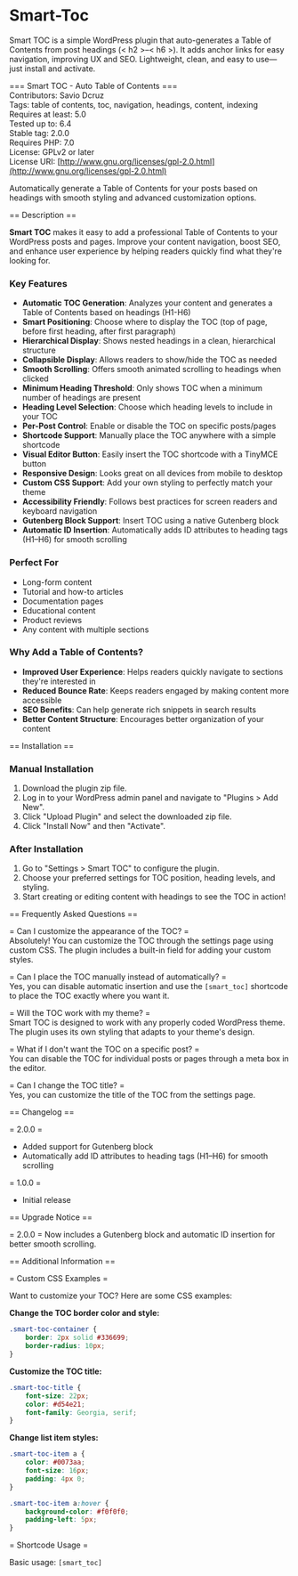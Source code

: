 # Smart-Toc

Smart TOC is a simple WordPress plugin that auto-generates a Table of Contents from post headings (< h2 >–< h6 >). It adds anchor links for easy navigation, improving UX and SEO. Lightweight, clean, and easy to use—just install and activate.

=== Smart TOC - Auto Table of Contents ===
<br>Contributors: Savio Dcruz
<br>Tags: table of contents, toc, navigation, headings, content, indexing
<br>Requires at least: 5.0
<br>Tested up to: 6.4
<br>Stable tag: 2.0.0
<br>Requires PHP: 7.0
<br>License: GPLv2 or later
<br>License URI: [http://www.gnu.org/licenses/gpl-2.0.html](http://www.gnu.org/licenses/gpl-2.0.html)

Automatically generate a Table of Contents for your posts based on headings with smooth styling and advanced customization options.

\== Description ==

**Smart TOC** makes it easy to add a professional Table of Contents to your WordPress posts and pages. Improve your content navigation, boost SEO, and enhance user experience by helping readers quickly find what they're looking for.

### Key Features

* **Automatic TOC Generation**: Analyzes your content and generates a Table of Contents based on headings (H1-H6)
* **Smart Positioning**: Choose where to display the TOC (top of page, before first heading, after first paragraph)
* **Hierarchical Display**: Shows nested headings in a clean, hierarchical structure
* **Collapsible Display**: Allows readers to show/hide the TOC as needed
* **Smooth Scrolling**: Offers smooth animated scrolling to headings when clicked
* **Minimum Heading Threshold**: Only shows TOC when a minimum number of headings are present
* **Heading Level Selection**: Choose which heading levels to include in your TOC
* **Per-Post Control**: Enable or disable the TOC on specific posts/pages
* **Shortcode Support**: Manually place the TOC anywhere with a simple shortcode
* **Visual Editor Button**: Easily insert the TOC shortcode with a TinyMCE button
* **Responsive Design**: Looks great on all devices from mobile to desktop
* **Custom CSS Support**: Add your own styling to perfectly match your theme
* **Accessibility Friendly**: Follows best practices for screen readers and keyboard navigation
* **Gutenberg Block Support**: Insert TOC using a native Gutenberg block
* **Automatic ID Insertion**: Automatically adds ID attributes to heading tags (H1–H6) for smooth scrolling

### Perfect For

* Long-form content
* Tutorial and how-to articles
* Documentation pages
* Educational content
* Product reviews
* Any content with multiple sections

### Why Add a Table of Contents?

* **Improved User Experience**: Helps readers quickly navigate to sections they're interested in
* **Reduced Bounce Rate**: Keeps readers engaged by making content more accessible
* **SEO Benefits**: Can help generate rich snippets in search results
* **Better Content Structure**: Encourages better organization of your content

\== Installation ==

### Manual Installation

1. Download the plugin zip file.
2. Log in to your WordPress admin panel and navigate to "Plugins > Add New".
3. Click "Upload Plugin" and select the downloaded zip file.
4. Click "Install Now" and then "Activate".

### After Installation

1. Go to "Settings > Smart TOC" to configure the plugin.
2. Choose your preferred settings for TOC position, heading levels, and styling.
3. Start creating or editing content with headings to see the TOC in action!

\== Frequently Asked Questions ==

\= Can I customize the appearance of the TOC? =
<br>Absolutely! You can customize the TOC through the settings page using custom CSS. The plugin includes a built-in field for adding your custom styles.

\= Can I place the TOC manually instead of automatically? =
<br>Yes, you can disable automatic insertion and use the `[smart_toc]` shortcode to place the TOC exactly where you want it.

\= Will the TOC work with my theme? =
<br>Smart TOC is designed to work with any properly coded WordPress theme. The plugin uses its own styling that adapts to your theme's design.

\= What if I don't want the TOC on a specific post? =
<br>You can disable the TOC for individual posts or pages through a meta box in the editor.

\= Can I change the TOC title? =
<br>Yes, you can customize the title of the TOC from the settings page.

\== Changelog ==

\= 2.0.0 =

* Added support for Gutenberg block
* Automatically add ID attributes to heading tags (H1–H6) for smooth scrolling

\= 1.0.0 =

* Initial release

\== Upgrade Notice ==

\= 2.0.0 =
Now includes a Gutenberg block and automatic ID insertion for better smooth scrolling.

\== Additional Information ==

\= Custom CSS Examples =

Want to customize your TOC? Here are some CSS examples:

**Change the TOC border color and style:**

```css
.smart-toc-container {
    border: 2px solid #336699;
    border-radius: 10px;
}
```

**Customize the TOC title:**

```css
.smart-toc-title {
    font-size: 22px;
    color: #d54e21;
    font-family: Georgia, serif;
}
```

**Change list item styles:**

```css
.smart-toc-item a {
    color: #0073aa;
    font-size: 16px;
    padding: 4px 0;
}

.smart-toc-item a:hover {
    background-color: #f0f0f0;
    padding-left: 5px;
}
```

\= Shortcode Usage =

Basic usage:
`[smart_toc]`
